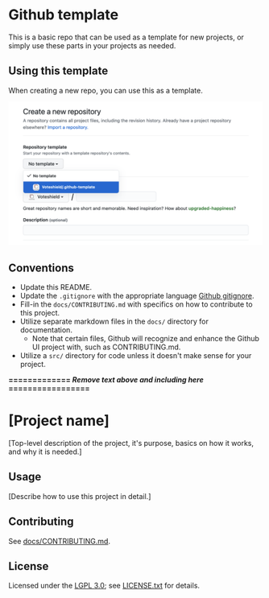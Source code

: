 # Github template

This is a basic repo that can be used as a template for new projects, or simply use these parts in your projects as needed.

## Using this template

When creating a new repo, you can use this as a template.

![Screenshot of Github new repository screen, choosing this template](./docs/images/using-template.png "Using this template")

## Conventions

- Update this README.
- Update the `.gitignore` with the appropriate language [Github gitignore](https://github.com/github/gitignore).
- Fill-in the `docs/CONTRIBUTING.md` with specifics on how to contribute to this project.
- Utilize separate markdown files in the `docs/` directory for documentation.
  - Note that certain files, Github will recognize and enhance the Github UI project with, such as CONTRIBUTING.md.
- Utilize a `src/` directory for code unless it doesn't make sense for your project.

**============= _Remove text above and including here_ =================**

# [Project name]

[Top-level description of the project, it's purpose, basics on how it works, and why it is needed.]

## Usage

[Describe how to use this project in detail.]

## Contributing

See [docs/CONTRIBUTING.md](./docs/CONTRIBUTING.md).

## License

Licensed under the [LGPL 3.0](https://www.gnu.org/licenses/lgpl-3.0.en.html); see [LICENSE.txt](./LICENSE.txt) for details.
